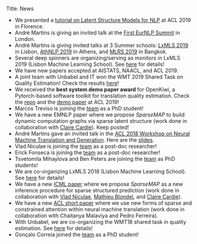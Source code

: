 Title: News

* We presented a [tutorial on Latent Structure Models for NLP](https://deep-spin.github.io/tutorial/) at ACL 2019 in Florence.  
* André Martins is giving an invited talk at the [First EurNLP Summit](https://www.eurnlp.org) in London.  
* André Martins is giving invited talks at 3 Summer schools: [LxMLS 2019](http://lxmls.it.pt) in Lisbon, [AthNLP 2019](http://athnlp.iit.demokritos.gr) in Athens, and [MLRS 2019](https://www.mlrs.ai) in Bangkok. 
* Several deep spinners are organizing/serving as monitors in LxMLS 2019 (Lisbon Machine Learning School). See [here](http://lxmls.it.pt) for details!
* We have new papers accepted at AISTATS, NAACL, and ACL 2019.
* A joint team with Unbabel and IT won the WMT 2019 Shared Task on Quality Estimation! Check the results [here](http://www.statmt.org/wmt19/qe-results.html)!
* We received the **best system demo paper award** for OpenKiwi, a Pytorch-based software toolkit for translation quality estimation. Check the [repo](https://github.com/Unbabel/OpenKiwi) and the [demo paper](https://arxiv.org/abs/1902.08646) at ACL 2019!   
* Marcos Treviso is joining the [team](team.html) as a PhD student!
* We have a new EMNLP paper where we propose *SparseMAP* to build dynamic computation graphs via sparse latent structure (work done in collaboration with [Claire Cardie](http://www.cs.cornell.edu/home/cardie)). Keep posted!
* André Martins gave an invited talk in the [ACL 2018 Workshop on Neural Machine Translation and Generation](https://sites.google.com/site/wnmt18). Here are the [slides](https://docs.google.com/viewer?a=v&pid=sites&srcid=ZGVmYXVsdGRvbWFpbnx3bm10MTh8Z3g6NzM2ZWNhMTk2MTdlODQ2Yw).
* Vlad Niculae is joining the [team](team.html) as a post-doc researcher!
* Erick Fonseca is joining the [team](team.html) as a post-doc researcher!
* Tsvetomila Mihaylova and Ben Peters are joining the [team](team.html) as PhD students!
* We are co-organizing LxMLS 2018 (Lisbon Machine Learning School). See [here](http://lxmls.it.pt) for details!
* We have a new [ICML paper](http://proceedings.mlr.press/v80/niculae18a.html) where we propose *SparseMAP* as a new inference procedure for sparse structured prediction (work done in collaboration with [Vlad Niculae](http://vene.ro), [Mathieu Blondel](http://mblondel.org), and [Claire Cardie](http://www.cs.cornell.edu/home/cardie)).
* We have a new [ACL short paper](http://aclweb.org/anthology/P18-2059) where we use new forms of sparse and constrained attention within neural machine translation (work done in collaboration with Chaitanya Malaviya and Pedro Ferreira).
* With Unbabel, we are co-organizing the WMT18 shared task in quality estimation. See [here](http://www.statmt.org/wmt18/quality-estimation-task.html) for details!
* Gonçalo Correia joined the [team](team.html) as a PhD student!
